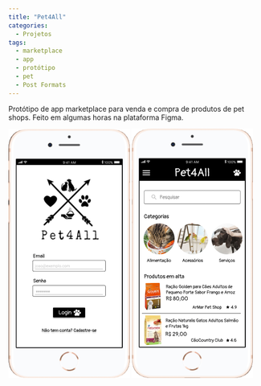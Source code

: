 ```yaml
---
title: "Pet4All"
categories:
  - Projetos
tags:
  - marketplace
  - app
  - protótipo
  - pet
  - Post Formats
---
```


Protótipo de app marketplace para venda e compra de produtos de pet shops. Feito em algumas horas na plataforma Figma.

![Captura de tela1](/assets/images/pet4all.png)
![Captura de tela2](/assets/images/pet4all2.png)

